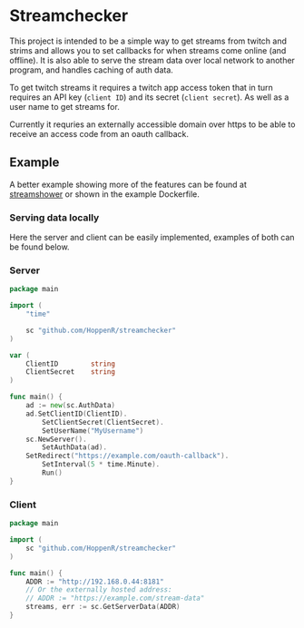 # Streamchecker


This project is intended to be a simple way to get streams from twitch and
strims and allows you to set callbacks for when streams come online (and
offline). It is also able to serve the stream data over local network to another
program, and handles caching of auth data.

To get twitch streams it requires a twitch app access token that in turn
requires an API key (`client ID`) and its secret (`client secret`). As well as a
user name to get streams for.

Currently it requries an externally accessible domain over https to be able to
receive an access code from an oauth callback.

## Example


A better example showing more of the features can be found at [streamshower](https://github.com/HoppenR/streamshower/blob/main/main.go)
or shown in the example Dockerfile.

### Serving data locally


Here the server and client can be easily implemented, examples of both
can be found below.


### Server


```go
package main

import (
    "time"

    sc "github.com/HoppenR/streamchecker"
)

var (
    ClientID        string
    ClientSecret    string
)

func main() {
    ad := new(sc.AuthData)
    ad.SetClientID(ClientID).
        SetClientSecret(ClientSecret).
        SetUserName("MyUsername")
    sc.NewServer().
        SetAuthData(ad).
	SetRedirect("https://example.com/oauth-callback").
        SetInterval(5 * time.Minute).
        Run()
}
```


### Client


```go
package main

import (
    sc "github.com/HoppenR/streamchecker"
)

func main() {
	ADDR := "http://192.168.0.44:8181"
	// Or the externally hosted address:
	// ADDR := "https://example.com/stream-data"
	streams, err := sc.GetServerData(ADDR)
}
```
